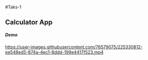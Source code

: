 #Taks-1

## Calculator App

##### Demo 
https://user-images.githubusercontent.com/76579075/225330812-ee548ed5-874a-4ec1-8ddd-199e4417f523.mp4
